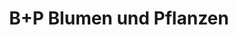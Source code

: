 ---
title: "B+P Blumen und Pflanzen"
url: /moormerland/b-p-blumen-und-pflanzen/
shop: Garten-Center
---